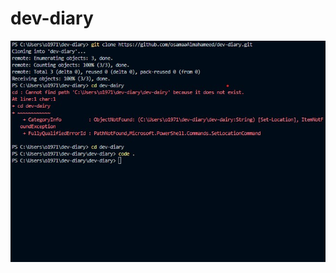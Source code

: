 # dev-diary
![Screenshot](https://github.com/osamaaAlmahameed/dev-diary/raw/main/Screenshot%202025-05-15%20135827.jpg)
